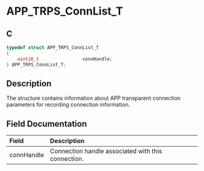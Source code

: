 # APP_TRPS_ConnList_T

## C

```c
typedef struct APP_TRPS_ConnList_T
{
    uint16_t                connHandle;
} APP_TRPS_ConnList_T;
```

## Description

The structure contains information about APP transparent connection parameters for recording connection information.


## Field Documentation

|Field|Description|
|:---|:---|
|connHandle|Connection handle associated with this connection.|
